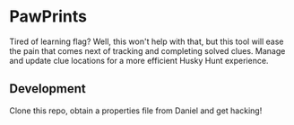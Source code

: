 # PawPrints
Tired of learning flag? Well, this won't help with that, but this tool will ease the pain that comes next of tracking and completing solved clues. Manage and update clue locations for a more efficient Husky Hunt experience.

## Development
Clone this repo, obtain a properties file from Daniel and get hacking!

